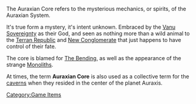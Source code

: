 The Auraxian Core refers to the mysterious mechanics, or spirits, of the
Auraxian System.

It's true form a mystery, it's intent unknown. Embraced by the [Vanu
Sovereignty](Vanu_Sovereignty.md "wikilink") as their God, and seen as
nothing more than a wild animal to the [Terran
Republic](Terran_Republic.md "wikilink") and [New
Conglomerate](New_Conglomerate.md "wikilink") that just happens to have
control of their fate.

The core is blamed for [The Bending](The_Bending.md "wikilink"), as well as
the appearance of the strange [Monoliths](Monolith.md "wikilink").

At times, the term **Auraxian Core** is also used as a collective term
for the [caverns](caverns.md "wikilink") when they resided in the center of
the planet Auraxis.

[Category:Game Items](Category:Game_Items.md "wikilink")
